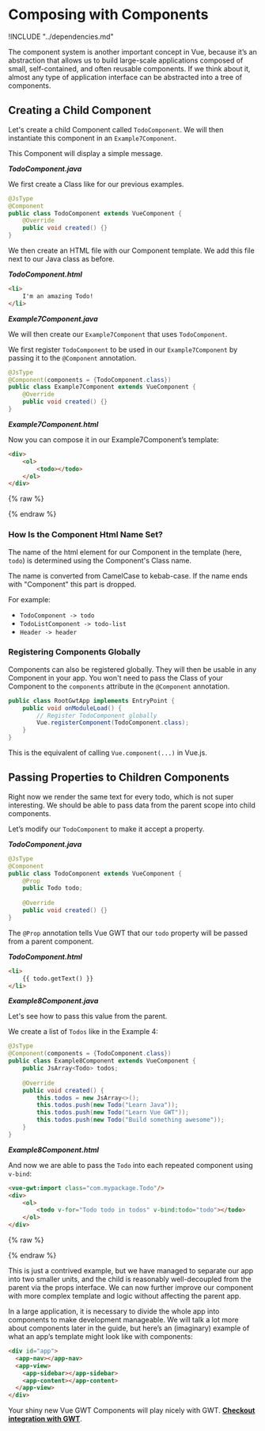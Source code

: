 # Composing with Components

!INCLUDE "../dependencies.md"

The component system is another important concept in Vue, because it’s an abstraction that allows us to build large-scale applications composed of small, self-contained, and often reusable components.
If we think about it, almost any type of application interface can be abstracted into a tree of components.

## Creating a Child Component

Let's create a child Component called `TodoComponent`.
We will then instantiate this component in an `Example7Component`.

This Component will display a simple message.

***TodoComponent.java***

We first create a Class like for our previous examples.

```java
@JsType
@Component
public class TodoComponent extends VueComponent {
    @Override
    public void created() {}
}
```

We then create an HTML file with our Component template.
We add this file next to our Java class as before.

***TodoComponent.html***
```html
<li>
    I'm an amazing Todo!
</li>
```

***Example7Component.java***

We will then create our `Example7Component` that uses `TodoComponent`.

We first register `TodoComponent` to be used in our `Example7Component` by passing it to the `@Component` annotation.

```java
@JsType
@Component(components = {TodoComponent.class})
public class Example7Component extends VueComponent {
    @Override
    public void created() {}
}
```

***Example7Component.html***

Now you can compose it in our Example7Component’s template:

```html
<div>
    <ol>
        <todo></todo>
    </ol>
</div>
```
{% raw %}
<p class="example-container" data-name="Live Example 7">
    <span id="example7"></span>
</p>
{% endraw %}

### How Is the Component Html Name Set?

The name of the html element for our Component in the template (here, `todo`) is determined using the Component's Class name.

The name is converted from CamelCase to kebab-case.
If the name ends with "Component" this part is dropped.

For example:

 * `TodoComponent -> todo`
 * `TodoListComponent -> todo-list`
 * `Header -> header`
  
### Registering Components Globally

Components can also be registered globally.
They will then be usable in any Component in your app.
You won't need to pass the Class of your Component to the `components` attribute in the `@Component` annotation.

```java
public class RootGwtApp implements EntryPoint {
    public void onModuleLoad() {
        // Register TodoComponent globally
        Vue.registerComponent(TodoComponent.class);
    }
}
```

This is the equivalent of calling `Vue.component(...)` in Vue.js.

## Passing Properties to Children Components

Right now we render the same text for every todo, which is not super interesting.
We should be able to pass data from the parent scope into child components.

Let’s modify our `TodoComponent` to make it accept a property.

***TodoComponent.java***
```java
@JsType
@Component
public class TodoComponent extends VueComponent {
    @Prop
    public Todo todo;
    
    @Override
    public void created() {}
}
```

The `@Prop` annotation tells Vue GWT that our `todo` property will be passed from a parent component.

***TodoComponent.html***
```html
<li>
    {{ todo.getText() }}
</li>
```

***Example8Component.java***

Let's see how to pass this value from the parent.

We create a list of `Todos` like in the Example 4:

```java
@JsType
@Component(components = {TodoComponent.class})
public class Example8Component extends VueComponent {
    public JsArray<Todo> todos;
    
    @Override
    public void created() {
        this.todos = new JsArray<>();
        this.todos.push(new Todo("Learn Java"));
        this.todos.push(new Todo("Learn Vue GWT"));
        this.todos.push(new Todo("Build something awesome"));
    }
}
```

***Example8Component.html***

And now we are able to pass the `Todo` into each repeated component using `v-bind`:

```html
<vue-gwt:import class="com.mypackage.Todo"/>
<div>
    <ol>
        <todo v-for="Todo todo in todos" v-bind:todo="todo"></todo>
    </ol>
</div>
```
{% raw %}
<p class="example-container" data-name="Live Example 8">
    <span id="example8"></span>
</p>
{% endraw %}

This is just a contrived example, but we have managed to separate our app into two smaller units, and the child is reasonably well-decoupled from the parent via the props interface.
We can now further improve our <todo-item> component with more complex template and logic without affecting the parent app.

In a large application, it is necessary to divide the whole app into components to make development manageable.
We will talk a lot more about components later in the guide, but here’s an (imaginary) example of what an app’s template might look like with components:

```html
<div id="app">
  <app-nav></app-nav>
  <app-view>
    <app-sidebar></app-sidebar>
    <app-content></app-content>
  </app-view>
</div>
```

Your shiny new Vue GWT Components will play nicely with GWT.
**[Checkout integration with GWT](../gwt-integration/index.md)**. 